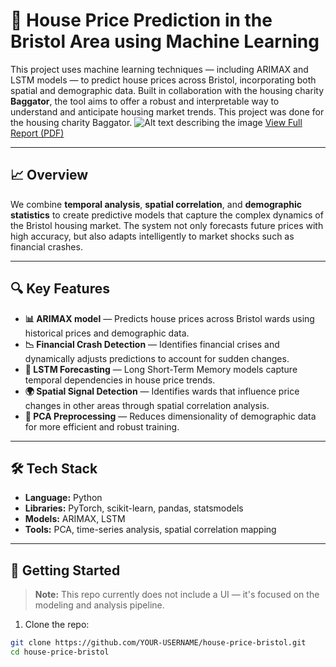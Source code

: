 # 🏡 House Price Prediction in the Bristol Area using Machine Learning

This project uses machine learning techniques — including ARIMAX and LSTM models — to predict house prices across Bristol, incorporating both spatial and demographic data. Built in collaboration with the housing charity **Baggator**, the tool aims to offer a robust and interpretable way to understand and anticipate housing market trends.
This project was done for the housing charity Baggator.
![Alt text describing the image](Screenshot)
[View Full Report (PDF)](MDM3_House_Prices.pdf)

---

## 📈 Overview

We combine **temporal analysis**, **spatial correlation**, and **demographic statistics** to create predictive models that capture the complex dynamics of the Bristol housing market. The system not only forecasts future prices with high accuracy, but also adapts intelligently to market shocks such as financial crashes.

---

## 🔍 Key Features

- **📊 ARIMAX model** — Predicts house prices across Bristol wards using historical prices and demographic data.
- **📉 Financial Crash Detection** — Identifies financial crises and dynamically adjusts predictions to account for sudden changes.
- **🧠 LSTM Forecasting** — Long Short-Term Memory models capture temporal dependencies in house price trends.
- **🌍 Spatial Signal Detection** — Identifies wards that influence price changes in other areas through spatial correlation analysis.
- **🔬 PCA Preprocessing** — Reduces dimensionality of demographic data for more efficient and robust training.

---

## 🛠 Tech Stack

- **Language:** Python
- **Libraries:** PyTorch, scikit-learn, pandas, statsmodels
- **Models:** ARIMAX, LSTM
- **Tools:** PCA, time-series analysis, spatial correlation mapping

---

## 🚀 Getting Started

> **Note:** This repo currently does not include a UI — it's focused on the modeling and analysis pipeline.

1. Clone the repo:
```bash
git clone https://github.com/YOUR-USERNAME/house-price-bristol.git
cd house-price-bristol
